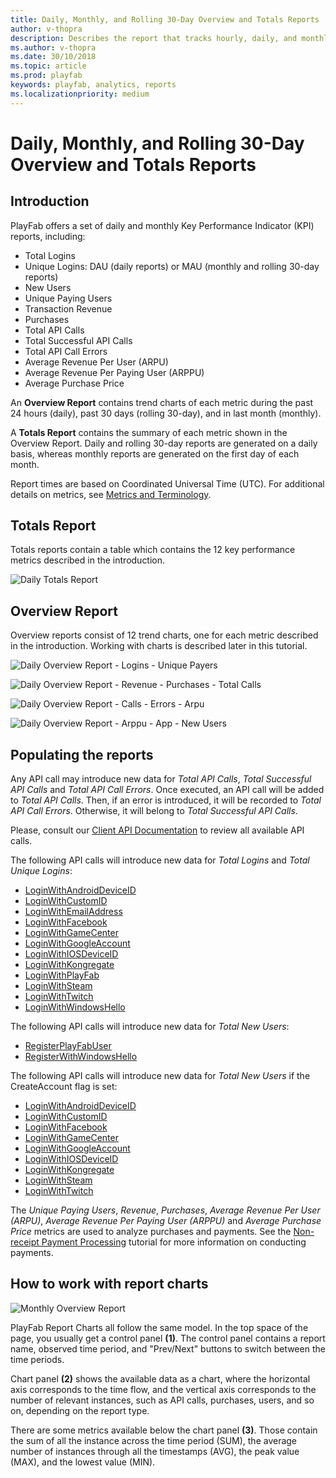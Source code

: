 ```yaml
---
title: Daily, Monthly, and Rolling 30-Day Overview and Totals Reports
author: v-thopra
description: Describes the report that tracks hourly, daily, and monthly logins, revenue, and API usage.
ms.author: v-thopra
ms.date: 30/10/2018
ms.topic: article
ms.prod: playfab
keywords: playfab, analytics, reports
ms.localizationpriority: medium
---
```


# Daily, Monthly, and Rolling 30-Day Overview and Totals Reports

## Introduction

PlayFab offers a set of daily and monthly Key Performance Indicator (KPI) reports, including:

- Total Logins
- Unique Logins: DAU (daily reports) or MAU (monthly and rolling 30-day reports)
- New Users
- Unique Paying Users
- Transaction Revenue
- Purchases
- Total API Calls
- Total Successful API Calls
- Total API Call Errors
- Average Revenue Per User (ARPU)
- Average Revenue Per Paying User (ARPPU)
- Average Purchase Price

An **Overview Report** contains trend charts of each metric during the past 24 hours (daily), past 30 days (rolling 30-day), and in last month (monthly). 

A **Totals Report** contains the summary of each metric shown in the Overview Report. Daily and rolling 30-day reports are generated on a daily basis, whereas monthly reports are generated on the first day of each month.

Report times are based on Coordinated Universal Time (UTC). For additional details on metrics, see [Metrics and Terminology](../metrics/metrics-and-terminology.md).

## Totals Report

Totals reports contain a table which contains the 12 key performance metrics described in the introduction.

![Daily Totals Report](media/tutorials/daily-totals-report.png)  

## Overview Report

Overview reports consist of 12 trend charts, one for each metric described in the introduction. Working with charts is described later in this tutorial.

![Daily Overview Report - Logins - Unique Payers](media/tutorials/daily-overview-report-logins-unique-payers.png)  

![Daily Overview Report - Revenue - Purchases - Total Calls](media/tutorials/daily-overview-report-revenue-purchases-total-calls.png)  

![Daily Overview Report - Calls - Errors - Arpu](media/tutorials/daily-overview-report-calls-errors-arpu.png)  

![Daily Overview Report - Arppu - App - New Users](media/tutorials/daily-overview-report-arppu-app-new-users.png)  

## Populating the reports

Any API call may introduce new data for *Total API Calls*, *Total Successful API Calls* and *Total API Call Errors*. Once executed, an API call will be added to *Total API Calls*. Then, if an error is introduced, it will be recorded to *Total API Call Errors*. Otherwise, it will belong to *Total Successful API Calls*.

Please, consult our [Client API Documentation](https://api.playfab.com/documentation/client) to review all available API calls.

The following API calls will introduce new data for *Total Logins* and *Total Unique Logins*:

- [LoginWithAndroidDeviceID](xref:titleid.playfabapi.com.client.authentication.loginwithandroiddeviceid)
- [LoginWithCustomID](xref:titleid.playfabapi.com.client.authentication.loginwithcustomid)
- [LoginWithEmailAddress](xref:titleid.playfabapi.com.client.authentication.loginwithemailaddress)
- [LoginWithFacebook](xref:titleid.playfabapi.com.client.authentication.loginwithfacebook)
- [LoginWithGameCenter](xref:titleid.playfabapi.com.client.authentication.loginwithgamecenter)
- [LoginWithGoogleAccount](xref:titleid.playfabapi.com.client.authentication.loginwithgoogleaccount)
- [LoginWithIOSDeviceID](xref:titleid.playfabapi.com.client.authentication.loginwithiosdeviceid)
- [LoginWithKongregate](xref:titleid.playfabapi.com.client.authentication.loginwithkongregate)
- [LoginWithPlayFab](xref:titleid.playfabapi.com.client.authentication.loginwithplayfab)
- [LoginWithSteam](xref:titleid.playfabapi.com.client.authentication.loginwithsteam)
- [LoginWithTwitch](xref:titleid.playfabapi.com.client.authentication.loginwithtwitch)
- [LoginWithWindowsHello](xref:titleid.playfabapi.com.client.authentication.loginwithwindowshello)

The following API calls will introduce new data for *Total New Users*:

- [RegisterPlayFabUser](xref:titleid.playfabapi.com.client.authentication.registerplayfabuser)
- [RegisterWithWindowsHello](xref:titleid.playfabapi.com.client.authentication.registerwithwindowshello)

The following API calls will introduce new data for *Total New Users* if the CreateAccount flag is set:

- [LoginWithAndroidDeviceID](xref:titleid.playfabapi.com.client.authentication.loginwithandroiddeviceid)
- [LoginWithCustomID](xref:titleid.playfabapi.com.client.authentication.loginwithcustomid)
- [LoginWithFacebook](xref:titleid.playfabapi.com.client.authentication.loginwithfacebook)
- [LoginWithGameCenter](xref:titleid.playfabapi.com.client.authentication.loginwithgamecenter)
- [LoginWithGoogleAccount](xref:titleid.playfabapi.com.client.authentication.loginwithgoogleaccount)
- [LoginWithIOSDeviceID](xref:titleid.playfabapi.com.client.authentication.loginwithiosdeviceid)
- [LoginWithKongregate](xref:titleid.playfabapi.com.client.authentication.loginwithkongregate)
- [LoginWithSteam](xref:titleid.playfabapi.com.client.authentication.loginwithsteam)
- [LoginWithTwitch](xref:titleid.playfabapi.com.client.authentication.loginwithtwitch)

The *Unique Paying Users*, *Revenue*, *Purchases*, *Average Revenue Per User (ARPU)*, *Average Revenue Per Paying User (ARPPU)* and *Average Purchase Price* metrics are used to analyze purchases and payments. See the [Non-receipt Payment Processing](../../commerce/economy/non-receipt-payment-processing.md) tutorial for more information on conducting payments.

## How to work with report charts

![Monthly Overview Report](media/tutorials/monthly-overview-report.png)  

PlayFab Report Charts all follow the same model. In the top space of the page, you usually get a control panel **(1)**. The control panel contains a report name, observed time period, and "Prev/Next" buttons to switch between the time periods.

Chart panel **(2)** shows the available data as a chart, where the horizontal axis corresponds to the time flow, and the vertical axis corresponds to the number of relevant instances, such as API calls, purchases, users, and so on, depending on the report type.

There are some metrics available below the chart panel **(3)**. Those contain the sum of all the instance across the time period (SUM), the average number of instances through all the timestamps (AVG), the peak value (MAX), and the lowest value (MIN).

